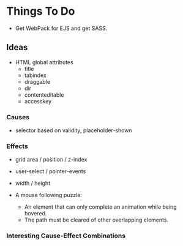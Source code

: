 
# Things To Do

- Get WebPack for EJS and get SASS.

## Ideas

- HTML global attributes
  - title
  - tabindex
  - draggable
  - dir
  - contenteditable
  - accesskey

### Causes

- selector based on validity, placeholder-shown

### Effects

- grid area / position / z-index
- user-select / pointer-events
- width / height

- A mouse following puzzle:
  - An element that can only complete an animation while being hovered.
  - The path must be cleared of other overlapping elements.

### Interesting Cause-Effect Combinations
